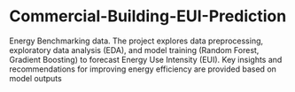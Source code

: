 # Commercial-Building-EUI-Prediction
Energy Benchmarking data. The project explores data preprocessing, exploratory data analysis (EDA), and model training (Random Forest, Gradient Boosting) to forecast Energy Use Intensity (EUI). Key insights and recommendations for improving energy efficiency are provided based on model outputs
